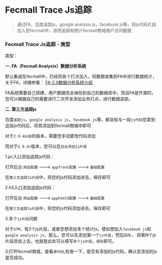 Fecmall Trace Js追踪
=============

> 通过FA，百度追踪js，google analysis js，facebook js等，将js代码片段加入到fecmall中，进而追踪和统计fecmall商城用户访问数据



### Fecmall Trace Js追踪 - 类型


类型：

**一. FA（Fecmall Analysis）数据分析系统**

默认集成在fecmall中，已经将各个打点加入，将数据收集到FA中进行数据统计，关于FA，详细参看：
[FA-2.0数据分析系统介绍](http://www.fecmall.com/doc/fecmall-guide/fecfa/cn-2.0/guide-fecmall-analysis-2-about.html)

FA系统需要自己搭建，用户数据完全保存到自己的数据库中，而且FA是开源的，您可以根据自己的需要进行二次开发添加业务打点，进行数据追踪。

**二. 第三方追踪js**

百度`追踪js`，`google analysis js`，`facebook js`等，都会给与一段`js代码`您拿到这段js代码后，将其添加到fecmall商城中即可

对于`2.9.4以前`的版本，需要您手动更改代码添加

而对于`2.9.4+`版本，您可以在`后台添加js片段`

1.pc入口添加追踪js代码：


打开后台 `网站配置` --->  `appfront配置` --->  `基础配置`


在`第三方追踪Js片段`中，将您的js代码添加进去，保存即可

2.h5入口添加追踪js代码：


打开后台 `网站配置` --->  `apphtml5配置` --->  `基础配置`


在`第三方追踪Js片段`中，将您的js代码添加进去，保存即可

3.多个`js片段`问题


对于`GTM`，有2个js片段，或者您想添加多个统计js，譬如想加入`facebook js`和`google analysis js`，那么，您可以先添加第一个`js片段`，然后`回车`，
将第N个js片段添加上去，也就是此处可以填写`多个js片段`，`保存`即可。


3.打开fecmall商城，查看`源代码`,检查一下，是否有添加的js代码，确认您添加的js是否成功。























